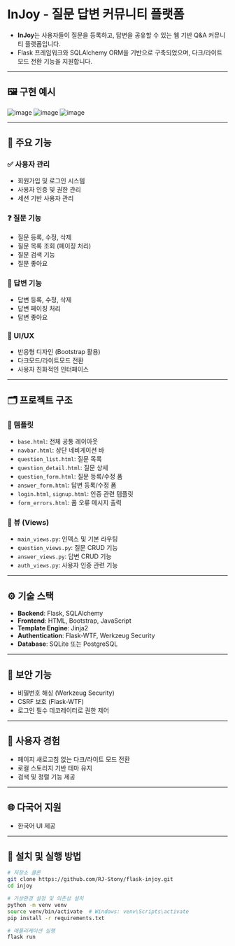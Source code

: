 # InJoy - 질문 답변 커뮤니티 플랫폼

* **InJoy**는 사용자들이 질문을 등록하고, 답변을 공유할 수 있는 웹 기반 Q&A 커뮤니티 플랫폼입니다.  
* Flask 프레임워크와 SQLAlchemy ORM을 기반으로 구축되었으며, 다크/라이트 모드 전환 기능을 지원합니다.

---

## 🖼️ 구현 예시

![image](https://github.com/user-attachments/assets/2ee91486-fbd6-42e7-a7f7-129cefc52f57)
![image](https://github.com/user-attachments/assets/3cb8570e-e54e-48a2-84d3-dabf29dc1a99)
![image](https://github.com/user-attachments/assets/d7a492c7-6b3f-4634-8324-b33b793ce68f)

---

## 🔑 주요 기능

### ✅ 사용자 관리
- 회원가입 및 로그인 시스템
- 사용자 인증 및 권한 관리
- 세션 기반 사용자 관리

### ❓ 질문 기능
- 질문 등록, 수정, 삭제
- 질문 목록 조회 (페이징 처리)
- 질문 검색 기능
- 질문 좋아요

### 💬 답변 기능
- 답변 등록, 수정, 삭제
- 답변 페이징 처리
- 답변 좋아요

### 🎨 UI/UX
- 반응형 디자인 (Bootstrap 활용)
- 다크모드/라이트모드 전환
- 사용자 친화적인 인터페이스

---

## 🗂 프로젝트 구조

### 📁 템플릿
- `base.html`: 전체 공통 레이아웃
- `navbar.html`: 상단 네비게이션 바
- `question_list.html`: 질문 목록
- `question_detail.html`: 질문 상세
- `question_form.html`: 질문 등록/수정 폼
- `answer_form.html`: 답변 등록/수정 폼
- `login.html`, `signup.html`: 인증 관련 템플릿
- `form_errors.html`: 폼 오류 메시지 출력

### 🧩 뷰 (Views)
- `main_views.py`: 인덱스 및 기본 라우팅
- `question_views.py`: 질문 CRUD 기능
- `answer_views.py`: 답변 CRUD 기능
- `auth_views.py`: 사용자 인증 관련 기능

---

## ⚙️ 기술 스택

- **Backend**: Flask, SQLAlchemy
- **Frontend**: HTML, Bootstrap, JavaScript
- **Template Engine**: Jinja2
- **Authentication**: Flask-WTF, Werkzeug Security
- **Database**: SQLite 또는 PostgreSQL

---

## 🔐 보안 기능

- 비밀번호 해싱 (Werkzeug Security)
- CSRF 보호 (Flask-WTF)
- 로그인 필수 데코레이터로 권한 제어

---

## 🌟 사용자 경험

- 페이지 새로고침 없는 다크/라이트 모드 전환
- 로컬 스토리지 기반 테마 유지
- 검색 및 정렬 기능 제공

---

## 🌐 다국어 지원

- 한국어 UI 제공

---

## 🚀 설치 및 실행 방법

```bash
# 저장소 클론
git clone https://github.com/RJ-Stony/flask-injoy.git
cd injoy

# 가상환경 설정 및 의존성 설치
python -m venv venv
source venv/bin/activate  # Windows: venv\Scripts\activate
pip install -r requirements.txt

# 애플리케이션 실행
flask run
```



